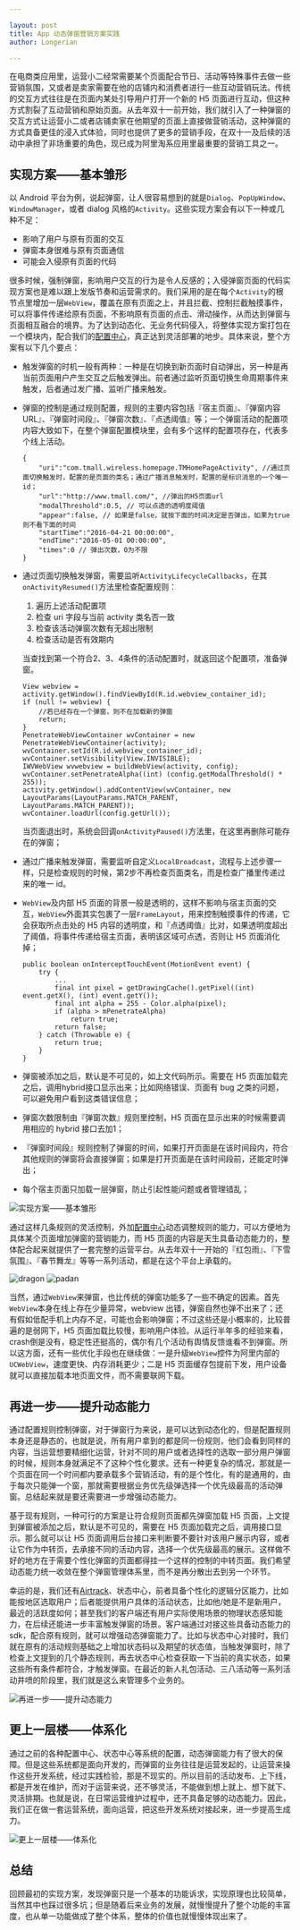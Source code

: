 ```yaml
---

layout: post
title: App 动态弹窗营销方案实践
author: Longerian

---
```


在电商类应用里，运营小二经常需要某个页面配合节日、活动等特殊事件去做一些营销氛围，又或者是卖家需要在他的店铺内和消费者进行一些互动营销玩法。传统的交互方式往往是在页面内某处引导用户打开一个新的 H5 页面进行互动，但这种方式割裂了互动营销和原始页面。从去年双十一前开始，我们就引入了一种弹窗的交互方式让运营小二或者店铺卖家在他期望的页面上直接做营销活动，这种弹窗的方式具备更佳的浸入式体验，同时也提供了更多的营销手段，在双十一及后续的活动中承担了非场重要的角色，现已成为阿里淘系应用里最重要的营销工具之一。

## 实现方案——基本雏形

以 Android 平台为例，说起弹窗，让人很容易想到的就是```Dialog```、```PopUpWindow```、```WindowManager```，或者 dialog 风格的```Activity```。这些实现方案会有以下一种或几种不足：
	
* 影响了用户与原有页面的交互
* 弹窗本身很难与原有页面通信
* 可能会入侵原有页面的代码
	
很多时候，强制弹窗，影响用户交互的行为是令人反感的；入侵弹窗页面的代码实现方案也是难以跟上发版节奏和运营需求的。我们采用的是在每个```Activity```的根节点里增加一层```WebView```，覆盖在原有页面之上，并且拦截、控制拦截触摸事件，可以将事件传递给原有页面，不影响原有页面的点击、滑动操作，从而达到弹窗与页面相互融合的境界。为了达到动态化、无业务代码侵入，将整体实现方案打包在一个模块内，配合我们的[配置中心](http://pingguohe.net/2016/03/18/config-center.html)，真正达到灵活部署的地步。具体来说，整个方案有以下几个要点：

* 触发弹窗的时机一般有两种：一种是在切换到新页面时自动弹出，另一种是再当前页面用户产生交互之后触发弹出。前者通过监听页面切换生命周期事件来触发，后者通过发广播、监听广播来触发。
* 弹窗的控制是通过规则配置，规则的主要内容包括『宿主页面』、『弹窗内容 URL』、『弹窗时间段』、『弹窗次数』、『点透阈值』等；一个弹窗活动的配置项内容大致如下，在整个弹窗配置模块里，会有多个这样的配置项存在，代表多个线上活动。
	
	```
	{
		"uri":"com.tmall.wireless.homepage.TMHomePageActivity", //通过页面切换触发时，配置的是页面的类名；通过广播消息触发时，配置的是标识消息的一个唯一 id；
		"url":"http://www.tmall.com/", //弹出的H5页面url
		"modalThreshold":0.5, // 可以点透的透明度阈值
		"appear":false, // 如果是false，就按下面的时间决定是否弹出，如果为true则不看下面的时间
		"startTime":"2016-04-21 00:00:00",
		"endTime":"2016-05-01 00:00:00",
       	"times":0 // 弹出次数，0为不限
	}
	```
* 通过页面切换触发弹窗，需要监听```ActivityLifecycleCallbacks```，在其```onActivityResumed()```方法里检查配置规则：
	1. 遍历上述活动配置项
	2. 检查 uri 字段与当前 activity 类名否一致
	3. 检查该活动弹窗次数有无超出限制
	4. 检查活动是否有效期内
	
	当查找到第一个符合2、3、4条件的活动配置时，就返回这个配置项，准备弹窗。
	
	```
    View webview = activity.getWindow().findViewById(R.id.webview_container_id);
    if (null != webview) {
        //若已经存在一个弹窗，则不在加载新的弹窗
        return;
    }
    PenetrateWebViewContainer wvContainer = new PenetrateWebViewContainer(activity);
    wvContainer.setId(R.id.webview_container_id);
    wvContainer.setVisibility(View.INVISIBLE);
    IWVWebView wvwebview = buildWebView(activity, config);
    wvContainer.setPenetrateAlpha((int) (config.getModalThreshold() * 255));
    activity.getWindow().addContentView(wvContainer, new LayoutParams(LayoutParams.MATCH_PARENT, LayoutParams.MATCH_PARENT));
    wvContainer.loadUrl(config.getUrl());
	```
	
	当页面退出时，系统会回调```onActivityPaused()```方法里，在这里再删除可能存在的弹窗；

* 通过广播来触发弹窗，需要监听自定义```LocalBroadcast```，流程与上述步骤一样，只是检查规则的时候，第2步不再检查页面类名，而是检查广播里传递过来的唯一 id。
* ```WebView```及内部 H5 页面的背景一般是透明的，这样不影响与宿主页面的交互，```WebView```外面其实包裹了一层```FrameLayout```，用来控制触摸事件的传递，它会获取所点击处的 H5 内容的透明度，和『点透阈值』比对，如果透明度超出了阈值，将事件传递给宿主页面，表明该区域可点透，否则让 H5 页面消化掉；
	
	```
    public boolean onInterceptTouchEvent(MotionEvent event) {
        try {
            ...
            final int pixel = getDrawingCache().getPixel((int) event.getX(), (int) event.getY());
            final int alpha = 255 - Color.alpha(pixel);
            if (alpha > mPenetrateAlpha)
                return true;
            return false;
        } catch (Throwable e) {
            return true;
        }
    }
	```
	
* 弹窗被添加之后，默认是不可见的，如上文代码所示。需要在 H5 页面加载完之后，调用hybrid接口显示出来；比如网络错误、页面有 bug 之类的问题，可以避免用户看到这类错误信息；
* 弹窗次数限制由『弹窗次数』规则里控制，H5 页面在显示出来的时候需要调用相应的 hybrid 接口去加1；
* 『弹窗时间段』规则控制了弹窗的时间，如果打开页面是在该时间段内，符合其他规则的弹窗将会直接弹窗；如果是打开页面是在该时间段前，还能定时弹出；
* 每个宿主页面只加载一层弹窗，防止引起性能问题或者管理错乱；

![实现方案——基本雏形](https://img.alicdn.com/tps/TB1G7lbMXXXXXacapXXXXXXXXXX-493-196.png)

通过这样几条规则的灵活控制，外加[配置中心](http://pingguohe.net/2016/03/18/config-center.html)动态调整规则的能力，可以方便地为具体某个页面增加弹窗的营销能力，而 H5 页面的内容是天生具备动态能力的，整体配合起来就提供了一套完整的运营平台。从去年双十一开始的『红包雨』、『下雪氛围』、『春节舞龙』等等一系列活动，都是在这个平台上承载的。

![dragon](https://gw.alicdn.com/tps/TB1P3N4MXXXXXbKXpXXXXXXXXXX-270-405.png)
![padan](https://gw.alicdn.com/tps/TB1lT4QMXXXXXbmXVXXXXXXXXXX-270-405.png)

当然，通过```WebView```来弹窗，也比传统的弹窗功能多了一些不确定的因素。首先```WebView```本身在线上存在少量异常，webview 出错，弹窗自然也弹不出来了；还有假如低配手机上内存不足，可能也会影响弹窗；不过这些还是小概率的，比较普遍的是弱网下，H5 页面加载比较慢，影响用户体验。从运行半年多的经验来看，crash倒是没有，稳定性还挺高的，偶尔有几个活动有舆情反馈谁看不到弹窗。所以这方面，还有一些优化手段也在继续做：一是升级```WebView```控件为阿里内部的```UCWebView```，速度更快、内存消耗更少；二是 H5 页面缓存包提前下发，用户设备就可以直接加载本地页面文件，而不需要联网下载。

## 再进一步——提升动态能力

通过配置规则控制弹窗，对于弹窗行为来说，是可以达到动态化的，但是配置规则本身还是静态的，也就是说，所有用户拿到的都是同一份规则，他们会看到同样的内容，当运营想要精细化运营，针对不同的用户或者选择性的选取一部分用户弹窗的时候，规则本身就满足不了这种个性化要求。还有一种更复杂的情况，那就是一个页面在同一个时间都内要承载多个营销活动，有的是个性化，有的是通用的，由于每次只能弹一个窗，那就需要根据业务优先级弹选择一个优先级最高的活动弹窗。总结起来就是要还需要进一步增强动态能力。

基于现有规则，一种可行的方案是让符合规则页面都先弹窗加载 H5 页面，上文提到弹窗被添加之后，默认是不可见的，需要在 H5 页面加载完之后，调用接口显示。那么就可以让 H5 页面调用后台接口来判断要不要针对该用户展示内容，或者让它作为中转页，去承接不同的活动内容，选择一个优先级最高的展示。这样做不好的地方在于需要个性化弹窗的页面都得挂一个这样的控制的中转页面。我们希望动态能力统一收敛在整个弹窗管理体系里，而不是再分散出去到另一个环节。

幸运的是，我们还有[Airtrack](http://pingguohe.net/2016/03/22/abtest-in-tmall.html)、状态中心，前者具备个性化的逻辑分区能力，比如能按地区选取用户；后者能提供用户具体的活动状态，比如他/她是不是新用户，最近的活跃度如何；甚至我们的客户端还有用户实际使用场景的物理状态感知能力，在后续还能进一步丰富触发弹窗的场景。客户端通过对接这些具备动态能力的 sdk，配合原有规则，就可以增强动态弹窗能力了。比如与状态中心对接时，我们就在原有的活动规则基础之上增加状态码以及期望的状态值，当触发弹窗时，除了检查上文提到的几个静态规则，再去状态中心检查获取一下当前的真实状态，如果这些所有条件都符合，才触发弹窗。在最近的新人礼包活动、三八活动等一系列活动井喷的阶段里，我们就是这么来管理多个业务的。

![再进一步——提升动态能力](https://img.alicdn.com/tps/TB1F2JkMXXXXXb9XVXXXXXXXXXX-566-451.png)

## 更上一层楼——体系化

通过之前的各种配置中心、状态中心等系统的配置，动态弹窗能力有了很大的保障。但是这些系统都是面向开发的，而弹窗的业务往往是运营发起的，让运营来操作这些开发系统，经过实践检验，那是不现实的。所以目前的活动发布、上下线，都是开发在维护，而对于运营来说，还不够灵活，不能做到想上就上、想下就下、灵活排期。也就是说，在日常运营维护过程中，还不具备足够的动态能力。因此，我们正在做一套运营系统，面向运营，把这些开发系统对接起来，进一步提高生成力。

![更上一层楼——体系化](https://img.alicdn.com/tps/TB1A6phMXXXXXceXVXXXXXXXXXX-903-469.png)

## 总结

回顾最初的实现方案，发现弹窗只是一个基本的功能诉求，实现原理也比较简单，当然其中也踩过很多坑；但是随着后来业务的发展，就慢慢提升了整个功能的丰富度，也从单一功能做成了整个体系，整体的价值也就慢慢体现出来了。